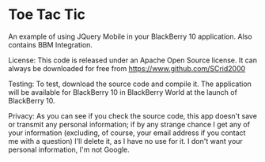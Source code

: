 Toe Tac Tic
=======

An example of using JQuery Mobile in your BlackBerry 10 application. 
Also contains BBM Integration.

License:
This code is released under an Apache Open Source license. It can always be downloaded for free from https://www.github.com/SCrid2000

Testing:
To test, download the source code and compile it. The application will be available for BlackBerry 10 in BlackBerry World at the launch of BlackBerry 10.

Privacy:
As you can see if you check the source code, this app doesn't save or transmit any personal information; if by any strange chance I get any of your information (excluding, of course, your email address if you contact me with a question) I'll delete it, as I have no use for it. I don't want your personal information, I'm not Google.